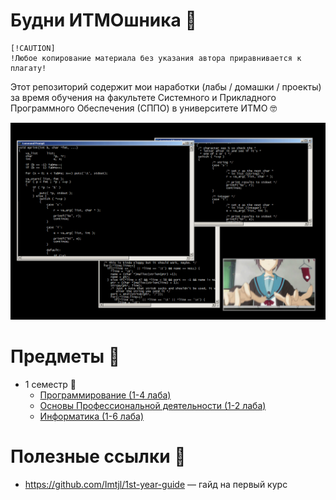 # Будни ИТМОшника :hedgehog:

    [!CAUTION]
    !Любое копирование материала без указания автора приравнивается к плагату!

Этот репозиторий содержит мои наработки (лабы / домашки / проекты) за время обучения на факультете Системного и Прикладного Программного Обеспечения (СППО) в университете ИТМО :nerd_face:

![meow](.utils/yuki_nagato.gif)

# Предметы :book:

* 1 семестр :baby_bottle:
    * [Программирование (1-4 лаба)](https://github.com/Vaneshik/VT-Labs/tree/main/java)
    * [Основы Профессиональной деятельности (1-2 лаба)](https://github.com/Vaneshik/VT-Labs/tree/main/csbasic)
    * [Информатика (1-6 лаба)](https://github.com/Vaneshik/VT-Labs/tree/main/informatics)

# Полезные ссылки :mag_right:

* https://github.com/Imtjl/1st-year-guide — гайд на первый курс
